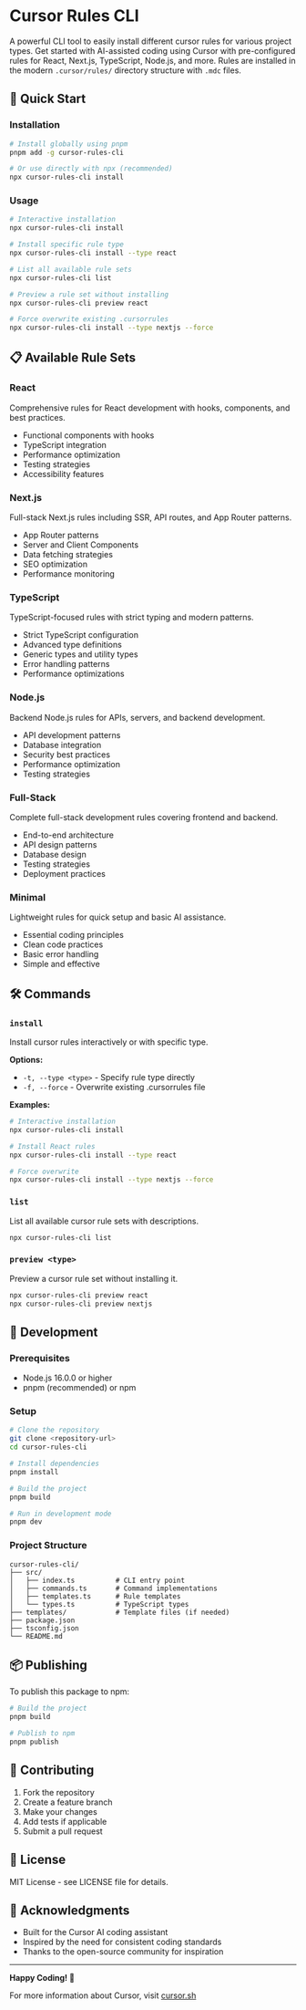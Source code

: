 # Cursor Rules CLI

A powerful CLI tool to easily install different cursor rules for various project types. Get started with AI-assisted coding using Cursor with pre-configured rules for React, Next.js, TypeScript, Node.js, and more. Rules are installed in the modern `.cursor/rules/` directory structure with `.mdc` files.

## 🚀 Quick Start

### Installation

```bash
# Install globally using pnpm
pnpm add -g cursor-rules-cli

# Or use directly with npx (recommended)
npx cursor-rules-cli install
```

### Usage

```bash
# Interactive installation
npx cursor-rules-cli install

# Install specific rule type
npx cursor-rules-cli install --type react

# List all available rule sets
npx cursor-rules-cli list

# Preview a rule set without installing
npx cursor-rules-cli preview react

# Force overwrite existing .cursorrules
npx cursor-rules-cli install --type nextjs --force
```

## 📋 Available Rule Sets

### React
Comprehensive rules for React development with hooks, components, and best practices.
- Functional components with hooks
- TypeScript integration
- Performance optimization
- Testing strategies
- Accessibility features

### Next.js
Full-stack Next.js rules including SSR, API routes, and App Router patterns.
- App Router patterns
- Server and Client Components
- Data fetching strategies
- SEO optimization
- Performance monitoring

### TypeScript
TypeScript-focused rules with strict typing and modern patterns.
- Strict TypeScript configuration
- Advanced type definitions
- Generic types and utility types
- Error handling patterns
- Performance optimizations

### Node.js
Backend Node.js rules for APIs, servers, and backend development.
- API development patterns
- Database integration
- Security best practices
- Performance optimization
- Testing strategies

### Full-Stack
Complete full-stack development rules covering frontend and backend.
- End-to-end architecture
- API design patterns
- Database design
- Testing strategies
- Deployment practices

### Minimal
Lightweight rules for quick setup and basic AI assistance.
- Essential coding principles
- Clean code practices
- Basic error handling
- Simple and effective

## 🛠️ Commands

### `install`
Install cursor rules interactively or with specific type.

**Options:**
- `-t, --type <type>` - Specify rule type directly
- `-f, --force` - Overwrite existing .cursorrules file

**Examples:**
```bash
# Interactive installation
npx cursor-rules-cli install

# Install React rules
npx cursor-rules-cli install --type react

# Force overwrite
npx cursor-rules-cli install --type nextjs --force
```

### `list`
List all available cursor rule sets with descriptions.

```bash
npx cursor-rules-cli list
```

### `preview <type>`
Preview a cursor rule set without installing it.

```bash
npx cursor-rules-cli preview react
npx cursor-rules-cli preview nextjs
```

## 🔧 Development

### Prerequisites
- Node.js 16.0.0 or higher
- pnpm (recommended) or npm

### Setup
```bash
# Clone the repository
git clone <repository-url>
cd cursor-rules-cli

# Install dependencies
pnpm install

# Build the project
pnpm build

# Run in development mode
pnpm dev
```

### Project Structure
```
cursor-rules-cli/
├── src/
│   ├── index.ts          # CLI entry point
│   ├── commands.ts       # Command implementations
│   ├── templates.ts      # Rule templates
│   └── types.ts          # TypeScript types
├── templates/            # Template files (if needed)
├── package.json
├── tsconfig.json
└── README.md
```

## 📦 Publishing

To publish this package to npm:

```bash
# Build the project
pnpm build

# Publish to npm
pnpm publish
```

## 🤝 Contributing

1. Fork the repository
2. Create a feature branch
3. Make your changes
4. Add tests if applicable
5. Submit a pull request

## 📄 License

MIT License - see LICENSE file for details.

## 🙏 Acknowledgments

- Built for the Cursor AI coding assistant
- Inspired by the need for consistent coding standards
- Thanks to the open-source community for inspiration

---

**Happy Coding! 🎉**

For more information about Cursor, visit [cursor.sh](https://cursor.sh)
